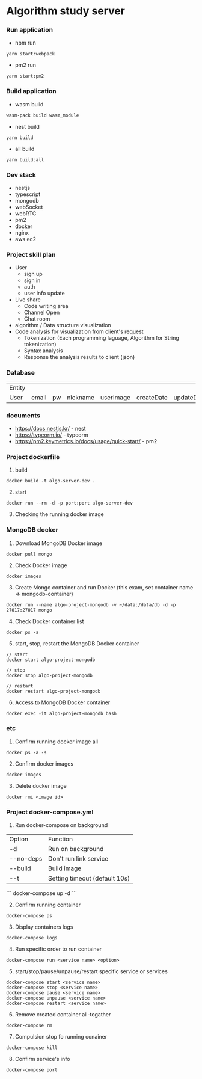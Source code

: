 # Algorithm study server

### Run application

- npm run

```
yarn start:webpack
```

- pm2 run

```
yarn start:pm2
```

### Build application

- wasm build

```
wasm-pack build wasm_module
```

- nest build

```
yarn build
```

- all build

```
yarn build:all
```

### Dev stack

- nestjs
- typescript
- mongodb
- webSocket
- webRTC
- pm2
- docker
- nginx
- aws ec2

### Project skill plan

- User
  - sign up
  - sign in
  - auth
  - user info update
- Live share
  - Code writing area
  - Channel Open
  - Chat room
- algorithm / Data structure visualization
- Code analysis for visualization from client's request
  - Tokenization (Each programming laguage, Algorithm for String tokenization)
  - Syntax analysis
  - Response the analysis results to client (json)

### Database

<table>
  <tr>
    <td>Entity</td>
    <td></td>
    <td></td>
    <td></td>
    <td></td>
    <td></td>
    <td></td>
    <td></td>
  </tr>
  <tr>
    <td>User</td>
    <td>email</td>
    <td>pw</td>
    <td>nickname</td>
    <td>userImage</td>
    <td>createDate</td>
    <td>updateDate</td>
    <td>isActivity</td>
  </tr>
</table>

### documents

- <https://docs.nestjs.kr/> - nest
- <https://typeorm.io/> - typeorm
- <https://pm2.keymetrics.io/docs/usage/quick-start/> - pm2

### Project dockerfile

1. build

```
docker build -t algo-server-dev .
```

2. start

```
docker run --rm -d -p port:port algo-server-dev
```

3. Checking the running docker image

### MongoDB docker

1. Download MongoDB Docker image

```
docker pull mongo
```

2. Check Docker image

```
docker images
```

3. Create Mongo container and run Docker (this exam, set container name => mongodb-container)

```
docker run --name algo-project-mongodb -v ~/data:/data/db -d -p 27017:27017 mongo
```

4. Check Docker container list

```
docker ps -a
```

5. start, stop, restart the MongoDB Docker container

```
// start
docker start algo-project-mongodb

// stop
docker stop algo-project-mongodb

// restart
docker restart algo-project-mongodb
```

6. Access to MongoDB Docker container

```
docker exec -it algo-project-mongodb bash
```

### etc

1. Confirm running docker image all

```
docker ps -a -s
```

2. Confirm docker images

```
docker images
```

3. Delete docker image

```
docker rmi <image id>
```

### Project docker-compose.yml

1. Run docker-compose on background

<table>
  <tr>
    <td>Option</td>
    <td>Function</td>
  </tr>
  <tr>
    <td>-d</td>
    <td>Run on background</td>
  </tr>
  <tr>
    <td>--no-deps</td>
    <td>Don't run link service</td>
  </tr>
  <tr>
    <td>--build</td>
    <td>Build image</td>
  </tr>
  <tr>
    <td>--t</td>
    <td>Setting timeout (default 10s)</td>
  </tr>
</table>
```
docker-compose up -d
```

2. Confirm running container

```
docker-compose ps
```

3. Display containers logs

```
docker-compose logs
```

4. Run specific order to run container

```
docker-compose run <service name> <option>
```

5. start/stop/pause/unpause/restart specific service or services

```
docker-compose start <service name>
docker-compose stop <service name>
docker-compose pause <service name>
docker-compose unpause <service name>
docker-compose restart <service name>
```

6. Remove created container all-togather

```
docker-compose rm
```

7. Compulsion stop fo running conainer

```
docker-compose kill
```

8. Confirm service's info

```
docker-compose port
```
